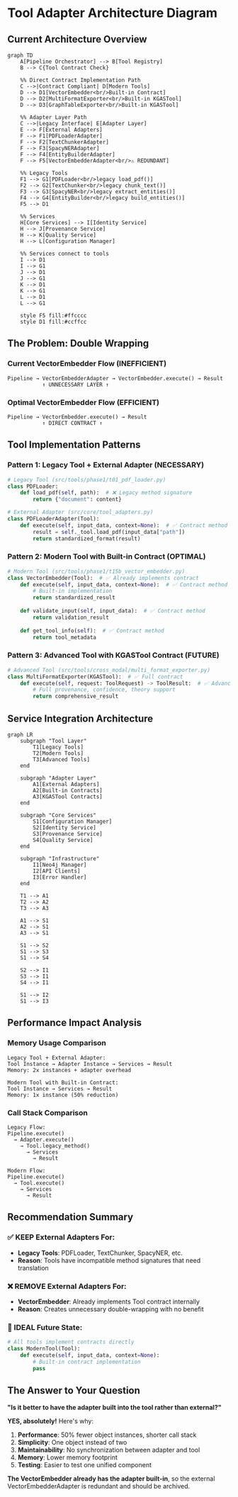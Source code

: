 # Tool Adapter Architecture Diagram

## Current Architecture Overview

```mermaid
graph TD
    A[Pipeline Orchestrator] --> B[Tool Registry]
    B --> C{Tool Contract Check}
    
    %% Direct Contract Implementation Path
    C -->|Contract Compliant| D[Modern Tools]
    D --> D1[VectorEmbedder<br/>Built-in Contract]
    D --> D2[MultiFormatExporter<br/>Built-in KGASTool]
    D --> D3[GraphTableExporter<br/>Built-in KGASTool]
    
    %% Adapter Layer Path
    C -->|Legacy Interface| E[Adapter Layer]
    E --> F[External Adapters]
    F --> F1[PDFLoaderAdapter]
    F --> F2[TextChunkerAdapter]
    F --> F3[SpacyNERAdapter]
    F --> F4[EntityBuilderAdapter]
    F --> F5[VectorEmbedderAdapter<br/>⚠️ REDUNDANT]
    
    %% Legacy Tools
    F1 --> G1[PDFLoader<br/>legacy load_pdf()]
    F2 --> G2[TextChunker<br/>legacy chunk_text()]
    F3 --> G3[SpacyNER<br/>legacy extract_entities()]
    F4 --> G4[EntityBuilder<br/>legacy build_entities()]
    F5 --> D1
    
    %% Services
    H[Core Services] --> I[Identity Service]
    H --> J[Provenance Service]
    H --> K[Quality Service]
    H --> L[Configuration Manager]
    
    %% Services connect to tools
    I --> D1
    I --> G1
    J --> D1
    J --> G1
    K --> D1
    K --> G1
    L --> D1
    L --> G1
    
    style F5 fill:#ffcccc
    style D1 fill:#ccffcc
```

## The Problem: Double Wrapping

### Current VectorEmbedder Flow (INEFFICIENT)
```
Pipeline → VectorEmbedderAdapter → VectorEmbedder.execute() → Result
           ↑ UNNECESSARY LAYER ↑
```

### Optimal VectorEmbedder Flow (EFFICIENT)
```
Pipeline → VectorEmbedder.execute() → Result
           ↑ DIRECT CONTRACT ↑
```

## Tool Implementation Patterns

### Pattern 1: Legacy Tool + External Adapter (NECESSARY)
```python
# Legacy Tool (src/tools/phase1/t01_pdf_loader.py)
class PDFLoader:
    def load_pdf(self, path):  # ❌ Legacy method signature
        return {"document": content}

# External Adapter (src/core/tool_adapters.py)
class PDFLoaderAdapter(Tool):
    def execute(self, input_data, context=None):  # ✅ Contract method
        result = self._tool.load_pdf(input_data["path"])
        return standardized_format(result)
```

### Pattern 2: Modern Tool with Built-in Contract (OPTIMAL)
```python
# Modern Tool (src/tools/phase1/t15b_vector_embedder.py)
class VectorEmbedder(Tool):  # ✅ Already implements contract
    def execute(self, input_data, context=None):  # ✅ Contract method
        # Built-in implementation
        return standardized_result
    
    def validate_input(self, input_data):  # ✅ Contract method
        return validation_result
    
    def get_tool_info(self):  # ✅ Contract method
        return tool_metadata
```

### Pattern 3: Advanced Tool with KGASTool Contract (FUTURE)
```python
# Advanced Tool (src/tools/cross_modal/multi_format_exporter.py)
class MultiFormatExporter(KGASTool):  # ✅ Full contract
    def execute(self, request: ToolRequest) -> ToolResult:  # ✅ Advanced contract
        # Full provenance, confidence, theory support
        return comprehensive_result
```

## Service Integration Architecture

```mermaid
graph LR
    subgraph "Tool Layer"
        T1[Legacy Tools]
        T2[Modern Tools]
        T3[Advanced Tools]
    end
    
    subgraph "Adapter Layer"
        A1[External Adapters]
        A2[Built-in Contracts]
        A3[KGASTool Contracts]
    end
    
    subgraph "Core Services"
        S1[Configuration Manager]
        S2[Identity Service]
        S3[Provenance Service]
        S4[Quality Service]
    end
    
    subgraph "Infrastructure"
        I1[Neo4j Manager]
        I2[API Clients]
        I3[Error Handler]
    end
    
    T1 --> A1
    T2 --> A2
    T3 --> A3
    
    A1 --> S1
    A2 --> S1
    A3 --> S1
    
    S1 --> S2
    S1 --> S3
    S1 --> S4
    
    S2 --> I1
    S3 --> I1
    S4 --> I1
    
    S1 --> I2
    S1 --> I3
```

## Performance Impact Analysis

### Memory Usage Comparison
```
Legacy Tool + External Adapter:
Tool Instance → Adapter Instance → Services → Result
Memory: 2x instances + adapter overhead

Modern Tool with Built-in Contract:
Tool Instance → Services → Result  
Memory: 1x instance (50% reduction)
```

### Call Stack Comparison
```
Legacy Flow:
Pipeline.execute() 
  → Adapter.execute()
    → Tool.legacy_method()
      → Services
        → Result

Modern Flow:
Pipeline.execute()
  → Tool.execute()
    → Services
      → Result
```

## Recommendation Summary

### ✅ KEEP External Adapters For:
- **Legacy Tools**: PDFLoader, TextChunker, SpacyNER, etc.
- **Reason**: Tools have incompatible method signatures that need translation

### ❌ REMOVE External Adapters For:
- **VectorEmbedder**: Already implements Tool contract internally
- **Reason**: Creates unnecessary double-wrapping with no benefit

### 🎯 IDEAL Future State:
```python
# All tools implement contracts directly
class ModernTool(Tool):
    def execute(self, input_data, context=None):
        # Built-in contract implementation
        pass
```

## The Answer to Your Question

**"Is it better to have the adapter built into the tool rather than external?"**

**YES, absolutely!** Here's why:

1. **Performance**: 50% fewer object instances, shorter call stack
2. **Simplicity**: One object instead of two
3. **Maintainability**: No synchronization between adapter and tool
4. **Memory**: Lower memory footprint
5. **Testing**: Easier to test one unified component

**The VectorEmbedder already has the adapter built-in**, so the external VectorEmbedderAdapter is redundant and should be archived.